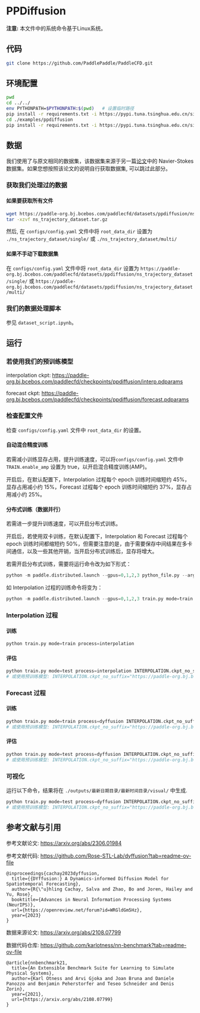 # PPDiffusion

**注意:** 本文件中的系统命令基于Linux系统。

## 代码

```sh
git clone https://github.com/PaddlePaddle/PaddleCFD.git
```

## 环境配置

```sh
pwd
cd ../../
env PYTHONPATH=$PYTHONPATH:$(pwd)   # 设置临时路径
pip install -r requirements.txt -i https://pypi.tuna.tsinghua.edu.cn/simple
cd ./examples/ppdiffusion
pip install -r requirements.txt -i https://pypi.tuna.tsinghua.edu.cn/simple
```

## 数据

我们使用了与原文相同的数据集，该数据集来源于另一篇[论文](https://arxiv.org/abs/2108.07799)中的 Navier-Stokes 数据集。如果您想按照该论文的说明自行获取数据集, 可以跳过此部分。

### 获取我们处理过的数据

#### 如果要获取所有文件

```sh
wget https://paddle-org.bj.bcebos.com/paddlecfd/datasets/ppdiffusion/ns_trajectory_dataset.tar.gz
tar -xzvf ns_trajectory_dataset.tar.gz
```

然后, 在 `configs/config.yaml` 文件中将 `root_data_dir` 设置为 `./ns_trajectory_dataset/single/` 或 `./ns_trajectory_dataset/multi/`

#### 如果不手动下载数据集

在 `configs/config.yaml` 文件中将 `root_data_dir` 设置为 `https://paddle-org.bj.bcebos.com/paddlecfd/datasets/ppdiffusion/ns_trajectory_dataset/single/` 或 `https://paddle-org.bj.bcebos.com/paddlecfd/datasets/ppdiffusion/ns_trajectory_dataset/multi/`

### 我们的数据处理脚本

参见 `dataset_script.ipynb`。

## 运行

### 若使用我们的预训练模型

interpolation ckpt: https://paddle-org.bj.bcebos.com/paddlecfd/checkpoints/ppdiffusion/interp.pdparams

forecast ckpt: https://paddle-org.bj.bcebos.com/paddlecfd/checkpoints/ppdiffusion/forecast.pdparams

### 检查配置文件

检查 `configs/config.yaml` 文件中 `root_data_dir` 的设置。

#### 自动混合精度训练

若需减小训练显存占用，提升训练速度，可以将`configs/config.yaml` 文件中 `TRAIN.enable_amp` 设置为 true，以开启混合精度训练(AMP)。

开启后，在默认配置下，Interpolation 过程每个 epoch 训练时间缩短约 45%，显存占用减小约 15%，Forecast 过程每个 epoch 训练时间缩短约 37%，显存占用减小约 25%。

#### 分布式训练（数据并行）

若需进一步提升训练速度，可以开启分布式训练。

开启后，若使用双卡训练，在默认配置下，Interpolation 和 Forecast 过程每个 epoch 训练时间都缩短约 50%，但需要注意的是，由于需要保存中间结果在多卡间通信，以及一些其他开销，当开启分布式训练后，显存将增大。

若需开启分布式训练，需要将运行命令改为如下形式：

```python
python -m paddle.distributed.launch --gpus=0,1,2,3 python_file.py --args
```

如 Interpolation 过程的训练命令将变为：

```python
python -m paddle.distributed.launch --gpus=0,1,2,3 train.py mode=train process=interpolation
```

### Interpolation 过程

#### 训练

```python
python train.py mode=train process=interpolation
```

#### 评估

```python
python train.py mode=test process=interpolation INTERPOLATION.ckpt_no_suffix="your checkpoint path"
# 或使用预训练模型: INTERPOLATION.ckpt_no_suffix="https://paddle-org.bj.bcebos.com/paddlecfd/checkpoints/ppdiffusion/interp"
```

### Forecast 过程

#### 训练

```python
python train.py mode=train process=dyffusion INTERPOLATION.ckpt_no_suffix="your checkpoint path"
# 或使用预训练模型: INTERPOLATION.ckpt_no_suffix="https://paddle-org.bj.bcebos.com/paddlecfd/checkpoints/ppdiffusion/interp"
```

#### 评估

```python
python train.py mode=test process=dyffusion INTERPOLATION.ckpt_no_suffix="your checkpoint path" FORECASTING.ckpt_no_suffix="your forecast checkpoint path"
# 或使用预训练模型: INTERPOLATION.ckpt_no_suffix="https://paddle-org.bj.bcebos.com/paddlecfd/checkpoints/ppdiffusion/interp" FORECASTING.ckpt_no_suffix="https://paddle-org.bj.bcebos.com/paddlecfd/checkpoints/ppdiffusion/forecast"
```

### 可视化

运行以下命令，结果将在 `./outputs/最新日期目录/最新时间目录/visual/` 中生成.

```python
python train.py mode=test process=dyffusion INTERPOLATION.ckpt_no_suffix="your checkpoint path" FORECASTING.ckpt_no_suffix="your forecast checkpoint path"
# 或使用预训练模型: INTERPOLATION.ckpt_no_suffix="https://paddle-org.bj.bcebos.com/paddlecfd/checkpoints/ppdiffusion/interp" FORECASTING.ckpt_no_suffix="https://paddle-org.bj.bcebos.com/paddlecfd/checkpoints/ppdiffusion/forecast"
```

## 参考文献与引用

参考文献论文: https://arxiv.org/abs/2306.01984

参考文献代码: https://github.com/Rose-STL-Lab/dyffusion?tab=readme-ov-file

```
@inproceedings{cachay2023dyffusion,
  title={{DYffusion:} A Dynamics-informed Diffusion Model for Spatiotemporal Forecasting},
  author={R{\"u}hling Cachay, Salva and Zhao, Bo and Joren, Hailey and Yu, Rose},
  booktitle={Advances in Neural Information Processing Systems (NeurIPS)},
  url={https://openreview.net/forum?id=WRGldGm5Hz},
  year={2023}
}
```

数据来源论文: https://arxiv.org/abs/2108.07799

数据代码仓库: https://github.com/karlotness/nn-benchmark?tab=readme-ov-file

```
@article{nnbenchmark21,
  title={An Extensible Benchmark Suite for Learning to Simulate Physical Systems},
  author={Karl Otness and Arvi Gjoka and Joan Bruna and Daniele Panozzo and Benjamin Peherstorfer and Teseo Schneider and Denis Zorin},
  year={2021},
  url={https://arxiv.org/abs/2108.07799}
}
```
